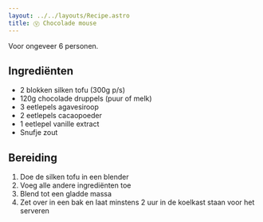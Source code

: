 ```yaml
---
layout: ../../layouts/Recipe.astro
title: Ⓥ Chocolade mouse
---
```


Voor ongeveer 6 personen.

## Ingrediënten

- 2 blokken silken tofu (300g p/s)
- 120g chocolade druppels (puur of melk)
- 3 eetlepels agavesiroop
- 2 eetlepels cacaopoeder
- 1 eetlepel vanille extract
- Snufje zout

## Bereiding

1. Doe de silken tofu in een blender
2. Voeg alle andere ingrediënten toe
3. Blend tot een gladde massa
4. Zet over in een bak en laat minstens 2 uur in de koelkast staan voor het serveren
